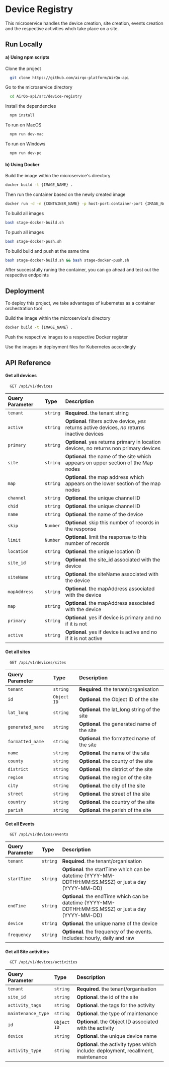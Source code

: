 # Device Registry

This microservice handles the device creation, site creation, events creation and the respective 
activities whch take place on a site. 

## Run Locally

#### a) Using npm scripts


Clone the project

```bash
  git clone https://github.com/airqo-platform/AirQo-api
```

Go to the microservice directory
```bash 
  cd AirQo-api/src/device-registry
```
Install the dependencies
```bash
  npm install 
```
To run on MacOS
```bash
  npm run dev-mac
```
To run on Windows
```bash
  npm run dev-pc
```

#### b) Using Docker

Build the image within the microservice's directory
```bash
docker build -t {IMAGE_NAME} .
```
Then run the container based on the newly created image
```bash
docker run -d -n {CONTAINER_NAME} -p host-port:container-port {IMAGE_NAME}
```
To build all images
```bash
bash stage-docker-build.sh
```
To push all images
```bash
bash stage-docker-push.sh
```
To build build and push at the same time
```bash
bash stage-docker-build.sh && bash stage-docker-push.sh
```

After successfully runing the container, you can go ahead and test out the respective endpoints

## Deployment

To deploy this project, we take advantages of kubernetes
 as a container orchestration tool


  Build the image within the microservice's directory
```bash
docker build -t {IMAGE_NAME} .
```

Push the respective images to a respective Docker register

Use the images in deployment files for Kubernetes accordingly

## API Reference

#### Get all devices

```http
  GET /api/v1/devices
```

| Query Parameter | Type     | Description                |
| :-------- | :------- | :------------------------- |
| `tenant` | `string` | **Required**. the tenant string |
| `active` | `string` | **Optional**. filters active device, _yes_ returns active devices, _no_ returns inactive devices |
| `primary` | `string` | **Optional**.  yes returns primary in location devices, no returns non primary devices |
| `site` | `string` | **Optional**. the name of the site which appears on upper section of the Map nodes |
| `map` | `string` | **Optional**. the map address which appears on the lower section of the map nodes |
| `channel` | `string` | **Optional**. the unique channel ID |
| `chid` | `string` | **Optional**. the unique channel ID |
| `name` | `string` | **Optional**. the name of the device |
| `skip` | `Number` | **Optional**. skip this number of records in the response |
| `limit` | `Number` | **Optional**. limit the response to this number of records |
| `location` | `string` | **Optional**. the unique location ID |
| `site_id` | `string` | **Optional**. the site_id associated with the device |
| `siteName` | `string` | **Optional**. the siteName associated with the device |
| `mapAddress` | `string` | **Optional**. the mapAddress associated with the device |
| `map` | `string` | **Optional**. the mapAddress associated with the device |
| `primary` | `string` | **Optional**. yes if device is primary and no if it is not |
| `active` | `string` | **Optional**. yes if device is active and no if it is not active|


#### Get all sites

```http
  GET /api/v1/devices/sites
```

| Query Parameter | Type     | Description                       |
| :-------- | :------- | :-------------------------------- |
| `tenant`      | `string` | **Required**. the tenant/organisation |
| `id`      | `Object ID` | **Optional**. the Object ID of the site |
| `lat_long`      | `string` | **Optional**. the lat_long string of the site |
| `generated_name`      | `string` | **Optional**. the generated name of the site |
| `formatted_name`      | `string` | **Optional**. the formatted name of the site |
| `name`      | `string` | **Optional**. the name of the site |
| `county`      | `string` | **Optional**. the county of the site |
| `district`      | `string` | **Optional**. the district of the site |
| `region`      | `string` | **Optional**. the region of the site |
| `city`      | `string` | **Optional**. the city of the site |
| `street`      | `string` | **Optional**. the street of the site |
| `country`      | `string` | **Optional**. the country of the site |
| `parish`      | `string` | **Optional**. the parish of the site |


#### Get all Events

```http
  GET /api/v1/devices/events
```

| Query Parameter | Type     | Description                       |
| :-------- | :------- | :-------------------------------- |
| `tenant`      | `string` | **Required**. the tenant/organisation |
| `startTime`      | `string` | **Optional**. the startTime which can be datetime (YYYY-MM-DDTHH:MM:SS.MSSZ) or just a day (YYYY-MM-DD) |
| `endTime`      | `string` | **Optional**. the endTime which can be datetime (YYYY-MM-DDTHH:MM:SS.MSSZ) or just a day (YYYY-MM-DD) |
| `device`      | `string` | **Optional**. the unique name of the device |
| `frequency`      | `string` | **Optional**. the frequency of the events. Includes: hourly, daily and raw |


#### Get all Site activities

```http
  GET /api/v1/devices/activities
```

| Query Parameter | Type     | Description                       |
| :-------- | :------- | :-------------------------------- |
| `tenant`      | `string` | **Required**. the tenant/organisation |
| `site_id`      | `string` | **Optional**. the id of the site |
| `activity_tags`      | `string` | **Optional**. the tags for the activity |
| `maintenance_type`      | `string` | **Optional**. the type of maintenance |
| `id`      | `Object ID` | **Optional**. the Object ID associated with the activity |
| `device`      | `string` | **Optional**. the unique device name |
| `activity_type`      | `string` | **Optional**. the activity types which include: deployment, recallment, maintenance |

